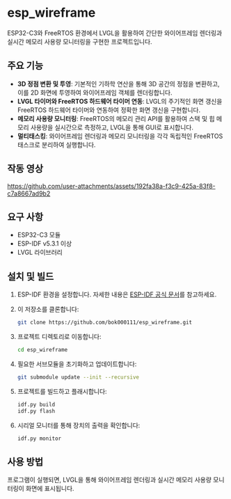 
# esp_wireframe

ESP32-C3와 FreeRTOS 환경에서 LVGL을 활용하여 간단한 와이어프레임 렌더링과 실시간 메모리 사용량 모니터링을 구현한 프로젝트입니다.

## 주요 기능

- **3D 정점 변환 및 투영**: 기본적인 기하학 연산을 통해 3D 공간의 정점을 변환하고, 이를 2D 화면에 투영하여 와이어프레임 객체를 렌더링합니다.
- **LVGL 타이머와 FreeRTOS 하드웨어 타이머 연동**: LVGL의 주기적인 화면 갱신을 FreeRTOS 하드웨어 타이머와 연동하여 정확한 화면 갱신을 구현합니다.
- **메모리 사용량 모니터링**: FreeRTOS의 메모리 관리 API를 활용하여 스택 및 힙 메모리 사용량을 실시간으로 측정하고, LVGL을 통해 GUI로 표시합니다.
- **멀티태스킹**: 와이어프레임 렌더링과 메모리 모니터링을 각각 독립적인 FreeRTOS 태스크로 분리하여 실행합니다.

## 작동 영상
https://github.com/user-attachments/assets/192fa38a-f3c9-425a-83f8-c7a8667ad9b2


## 요구 사항

- ESP32-C3 모듈
- ESP-IDF v5.3.1 이상
- LVGL 라이브러리

## 설치 및 빌드

1. ESP-IDF 환경을 설정합니다. 자세한 내용은 [ESP-IDF 공식 문서](https://docs.espressif.com/projects/esp-idf/en/latest/esp32c3/get-started/index.html)를 참고하세요.
2. 이 저장소를 클론합니다:

   ```bash
   git clone https://github.com/bok000111/esp_wireframe.git
   ```

3. 프로젝트 디렉토리로 이동합니다:

   ```bash
   cd esp_wireframe
   ```

4. 필요한 서브모듈을 초기화하고 업데이트합니다:

   ```bash
   git submodule update --init --recursive
   ```

5. 프로젝트를 빌드하고 플래시합니다:

   ```bash
   idf.py build
   idf.py flash
   ```

6. 시리얼 모니터를 통해 장치의 출력을 확인합니다:

   ```bash
   idf.py monitor
   ```

## 사용 방법

프로그램이 실행되면, LVGL을 통해 와이어프레임 렌더링과 실시간 메모리 사용량 모니터링이 화면에 표시됩니다.
